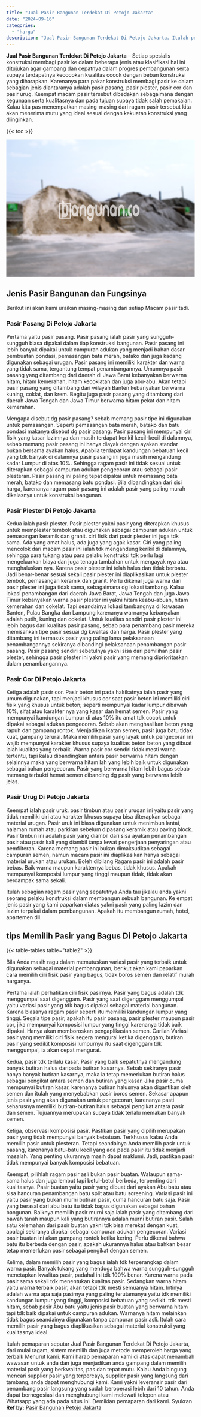 ```yaml
---
title: "Jual Pasir Bangunan Terdekat Di Petojo Jakarta"
date: "2024-09-16"
categories: 
  - "harga"
description: "Jual Pasir Bangunan Terdekat Di Petojo Jakarta. Itulah pemaparan seputar Jual Pasir Bangunan Terdekat Di Petojo Jakarta, dari mulai ragam, sistem memilih dan..."
---
```


**Jual Pasir Bangunan Terdekat Di Petojo Jakarta** – Setiap spesialis konstruksi membagi pasir ke dalam beberapa jenis atau klasifikasi hal ini ditujukan agar gampang dan cepatnya dalam progres pembangunan serta supaya terdapatnya kecocokan kwalitas cocok dengan beban konstruksi yang diharapkan. Karenanya para pakar konstruksi membagi pasir ke dalam sebagian jenis diantaranya adalah pasir pasang, pasir plester, pasir cor dan pasir urug. Keempat macam pasir tersebut dibedakan sebagaimana dengan kegunaan serta kualitasnya dan pada tujuan supaya tidak salah pemakaian. Kalau kita pas menempatkan masing-masing dari ragam pasir tersebut kita akan menerima mutu yang ideal sesuai dengan kekuatan konstruksi yang diinginkan.

{{< toc >}}

![Jual Pasir Bangunan Terdekat Di Petojo Jakarta](/images/jual-pasir-bangunan-07.png)

## Jenis Pasir Bangunan dan Fungsinya

Berikut ini akan kami uraikan masing-masing dari setiap Macam pasir tadi.

### Pasir Pasang Di Petojo Jakarta

Pertama yaitu pasir pasang. Pasir pasang ialah pasir yang sungguh-sungguh biasa dipakai dalam tiap konstruksi bangunan. Pasir pasang ini lebih banyak dipakai untuk campuran adukan yang menjadi bahan dasar pembuatan pondasi, pemasangan bata merah, batako dan juga kadang digunakan sebagai urugan. Pasir pasang ini memiliki karakter dan warna yang tidak sama, tergantung tempat penambangannya. Umumnya pasir pasang yang ditambang dari daerah di Jawa Barat kebanyakan berwarna hitam, hitam kemerahan, hitam kecoklatan dan juga abu-abu. Akan tetapi pasir pasang yang ditambang dari wilayah Banten kebanyakan berwarna kuning, coklat, dan krem. Begitu juga pasir pasang yang ditambang dari daerah Jawa Tengah dan Jawa Timur berwarna hitam pekat dan hitam kemerahan.

Mengapa disebut dg pasir pasang? sebab memang pasir tipe ini digunakan untuk pemasangan. Seperti pemasangan bata merah, batako dan batu pondasi makanya disebut dg pasir pasang. Pasir pasang ini mempunyai ciri fisik yang kasar lazimnya dan masih terdapat kerikil kecil-kecil di dalamnya, sebab memang pasir pasang ini hanya diayak dengan ayakan standar bukan bersama ayakan halus. Apabila terdapat kandungan bebatuan kecil yang tdk banyak di dalamnya pasir pasang ini juga masih mengandung kadar Lumpur di atas 10%. Sehingga ragam pasir ini tidak sesuai untuk diterapkan sebagai campuran adukan pengecoran atau sebagai pasir plesteran. Pasir pasang ini paling tepat dipakai untuk memasang bata merah, batako dan memasang batu pondasi. Bila dibandingkan dari sisi harga, karenanya ragam pasir pasang ini adalah pasir yang paling murah dikelasnya untuk konstruksi bangunan.

### Pasir Plester Di Petojo Jakarta

Kedua ialah pasir plester. Pasir plester yakni pasir yang diterapkan khusus untuk memplester tembok atau digunakan sebagai campuran adukan untuk pemasangan keramik dan granit. ciri fisik dari pasir plester ini juga tdk sama. Ada yang amat halus, ada juga yang agak kasar. Ciri yang paling mencolok dari macam pasir ini ialah tdk mengandung kerikil di dalamnya, sehingga para tukang atau para pelaku konstruksi tdk perlu lagi mengeluarkan biaya dan juga tenaga tambahan untuk mengayak nya atau menghaluskan nya. Karena pasir plester ini telah halus dan tidak berbatu. Jadi benar-benar sesuai sekali pasir plester ini diaplikasikan untuk plester tembok, pemasangan keramik dan granit. Perlu dikenal juga warna dari pasir plester ini juga tidak sama, sebagaimana dg lokasi tambang. Kalau lokasi penambangan dari daerah Jawa Barat, Jawa Tengah dan juga Jawa Timur kebanyakan warna pasir plester ini yakni hitam keabu-abuan, hitam kemerahan dan cokelat. Tapi seandainya lokasi tambangnya di kawasan Banten, Pulau Bangka dan Lampung karenanya warnanya kebanyakan adalah putih, kuning dan cokelat. Untuk kualitas sendiri pasir plester ini lebih bagus dari kualitas pasir pasang, sebab para penambang pasir mereka memisahkan tipe pasir sesuai dg kwalitas dan harga. Pasir plester yang ditambang ini termasuk pasir yang paling lama pelaksanaan penambangannya sekiranya dibandingi pelaksanaan penambangan pasir pasang. Pasir pasang sendiri sebetulnya yakni sisa dari pemilihan pasir plester, sehingga pasir plester ini yakni pasir yang memang diprioritaskan dalam penambangannya.

### Pasir Cor Di Petojo Jakarta

Ketiga adalah pasir cor. Pasir beton ini pada hakikatnya ialah pasir yang umum digunakan, tapi menjadi khusus cor saat pasir beton ini memiliki ciri fisik yang khusus untuk beton; seperti mempunyai kadar lumpur dibawah 10%, sifat atau karakter nya yang kasar dan hemat semen. Pasir yang mempunyai kandungan Lumpur di atas 10% itu amat tdk cocok untuk dipakai sebagai adukan pengecoran. Sebab akan menghasilkan beton yang rapuh dan gampang rontok. Menjadikan ikatan semen, pasir juga batu tidak kuat, gampang terurai. Maka memilih pasir yang layak untuk pengecoran ini wajib mempunyai karakter khusus supaya kualitas beton beton yang dibuat ialah kualitas yang terbaik. Warna pasir cor sendiri tidak mesti warna tertentu, tapi kalau dibandingkan antara pasir berwarna hitam dengan selainnya maka yang berwarna hitam lah yang lebih baik untuk digunakan sebagai bahan pengecoran. Pasir yang berwarna hitam lebih bagus sebab memang terbukti hemat semen dibanding dg pasir yang berwarna lebih jelas.

### Pasir Urug Di Petojo Jakarta

Keempat ialah pasir uruk. pasir timbun atau pasir urugan ini yaitu pasir yang tidak memiliki ciri atau karakter khusus supaya bisa diterapkan sebagai material urugan. Pasir uruk ini biasa digunakan untuk menimbun lantai, halaman rumah atau parkiran sebelum dipasang keramik atau paving block. Pasir timbun ini adalah pasir yang diambil dari sisa ayakan penambangan pasir atau pasir kali yang diambil tanpa lewat pengerjaan penyaringan atau pemfilteran. Karena memang pasir ini bukan dimaksudkan sebagai campuran semen, namun macam pasir ini diaplikasikan hanya sebagai material urukan atau urukan. Boleh dibilang Ragam pasir ini adalah pasir bebas. Baik warna maupun karakternya bebas, tidak khusus. Apakah mempunyai komposisi lumpur yang tinggi maupun tidak, tidak akan berdampak sama sekali.

Itulah sebagian ragam pasir yang sepatutnya Anda tau jikalau anda yakni seorang pelaku konstruksi dalam membangun sebuah bangunan. Ke empat jenis pasir yang kami paparkan diatas yakni pasir yang paling lazim dan lazim terpakai dalam pembangunan. Apakah itu membangun rumah, hotel, apartemen dll.

## tips Memilih Pasir yang Bagus Di Petojo Jakarta

{{< table-tables table="table2" >}}

Bila Anda masih ragu dalam memutuskan variasi pasir yang terbaik untuk digunakan sebagai material pembangunan, berikut akan kami paparkan cara memilih ciri fisik pasir yang bagus, tidak boros semen dan relatif murah harganya.

Pertama ialah perhatikan ciri fisik pasirnya. Pasir yang bagus adalah tdk menggumpal saat digenggam. Pasir yang saat digenggam menggumpal yaitu variasi pasir yang tdk bagus dipakai sebagai material bangunan. Karena biasanya ragam pasir seperti itu memiliki kandungan lumpur yang tinggi. Segala tipe pasir, apakah itu pasir pasang, pasir plester maupun pasir cor, jika mempunyai komposisi lumpur yang tinggi karenanya tidak baik dipakai. Hanya akan memboroskan pengaplikasian semen. Carilah Variasi pasir yang memiliki ciri fisik segera mengurai ketika digenggam, butiran pasir yang sedikit komposisi lumpurnya itu saat digenggam tdk menggumpal, ia akan cepat mengurai.

Kedua, pasir tdk terlalu kasar. Pasir yang baik sepatutnya mengandung banyak butiran halus daripada butiran kasarnya. Sebab sekiranya pasir hanya banyak butiran kasarnya, maka ia tetap memerlukan butiran halus sebagai pengikat antara semen dan butiran yang kasar. Jika pasir cuma mempunyai butiran kasar, karenanya butiran halusnya akan digantikan oleh semen dan itulah yang menyebabkan pasir boros semen. Sekasar apapun jenis pasir yang akan digunakan untuk pengecoran, karenanya pasti seharusnya memiliki butiran-butiran halus sebagai pengikat antara pasir dan semen. Tujuannya merupakan supaya tidak terlalu memakan banyak semen.

Ketiga, observasi komposisi pasir. Pastikan pasir yang dipilih merupakan pasir yang tidak mempunyai banyak bebatuan. Terkhusus kalau Anda memilih pasir untuk plesteran. Tetapi seandainya Anda memilih pasir untuk pasang, karenanya batu-batu kecil yang ada pada pasir itu tidak menjadi masalah. Yang penting ukurannya masih dapat maklumi. Jadi, pastikan pasir tidak mempunyai banyak komposisi bebatuan.

Keempat, pilihlah ragam pasir asli bukan pasir buatan. Walaupun sama-sama halus dan juga lembut tapi betul-betul berbeda, terpenting dari kualitasnya. Pasir buatan yaitu pasir yang dibuat dari ayakan Abu batu atau sisa hancuran penambangan batu split atau batu screening. Variasi pasir ini yaitu pasir yang bukan murni butiran pasir, cuma hancuran batu saja. Pasir yang berasal dari abu batu itu tidak bagus digunakan sebagai bahan bangunan. Baiknya memilih pasir murni saja ialah pasir yang ditambang dari bawah tanah maupun kali yang butirannya adalah murni butiran pasir. Salah satu kelemahan dari pasir buatan yakni tdk bisa merekat dengan kuat, apalagi sekiranya dipakai sebagai campuran adukan pengecoran. Variasi pasir buatan ini akan gampang rontok ketika kering. Perlu dikenal bahwa batu itu berbeda dengan pasir, apakah ukurannya halus atau bahkan besar tetap memerlukan pasir sebagai pengikat dengan semen.

Kelima, dalam memilih pasir yang bagus ialah tdk terperangkap dalam warna pasir. Banyak tukang yang menduga bahwa warna sungguh-sungguh menetapkan kwalitas pasir, padahal ini tdk 100% benar. Karena warna pada pasir sama sekali tdk menentukan kualitas pasir. Sedangkan warna hitam yaitu warna terbaik pasir, akan tetapi tdk mesti semuanya hitam. Intinya adalah warna apa saja pasirnya yang paling terutamanya yaitu tdk memiliki kandungan lumpur yang tinggi, komposisi bebatuan yang sedikit. tdk mesti hitam, sebab pasir Abu batu yaitu jenis pasir buatan yang berwarna hitam tapi tdk baik dipakai untuk campuran adukan. Warnanya hitam melainkan tidak bagus seandainya digunakan tanpa campuran pasir asli. Itulah cara memilih pasir yang bagus diaplikasikan sebagai material konstruksi yang kualitasnya ideal.

Itulah pemaparan seputar Jual Pasir Bangunan Terdekat Di Petojo Jakarta, dari mulai ragam, sistem memilih dan juga metode memperoleh harga yang terbaik Menurut kami. Kami harap pemaparan kami di atas dapat menambah wawasan untuk anda dan juga menjadikan anda gampang dalam memilih material pasir yang berkwalitas, pas dan tepat mutu. Kalau Anda bingung mencari supplier pasir yang terpercaya, supplier pasir yang langsung dari tambang, anda dapat menghubungi kami. Kami yakni leveransir pasir dari penambang pasir langsung yang sudah beroperasi lebih dari 10 tahun. Anda dapat bernegosiasi dan menghubungi kami melewati telepon atau Whatsapp yang ada pada situs ini. Demikian pemaparan dari kami. Syukran
**Ref by:** [Pasir Bangunan Petojo Jakarta](https://id.wikipedia.org/wiki/Pasir)

